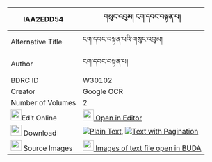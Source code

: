 |IAA2EDD54|གསུང་འབུམ། ངག་དབང་བསྟན་པ། 
| --- | --- 
|Alternative Title |ངག་དབང་བསྟན་པའི་གསུང་འབུམ།
|Author| ངག་དབང་བསྟན་པ།
|BDRC ID | W30102
|Creator | Google OCR
|Number of Volumes| 2
|<img width="25" src="https://img.icons8.com/color/25/000000/edit-property.png">Edit Online| [<img width="25" src="https://avatars.githubusercontent.com/u/45091458?s=200&v=4"> Open in Editor](http://editor.openpecha.org/IAA2EDD54)
|<img width="25" src="https://img.icons8.com/fluent/48/000000/download-2.png"/>  Download | [![](https://img.icons8.com/color/20/000000/txt.png)Plain Text](https://github.com/Openpecha/IAA2EDD54/releases/download/v2/sungbum_ngawang_tenpa_plain_IAA2EDD54.zip), [![](https://img.icons8.com/color/20/000000/txt.png)Text with Pagination](https://github.com/Openpecha/IAA2EDD54/releases/download/v2/sungbum_ngawang_tenpa_pages_IAA2EDD54.zip)
|<img width="25" src="https://img.icons8.com/plasticine/100/000000/pictures-folder.png"/>  Source Images | [<img width="25" src="https://library.bdrc.io/icons/BUDA-small.svg"> Images of text file open in BUDA](https://library.bdrc.io/show/bdr:W30102)